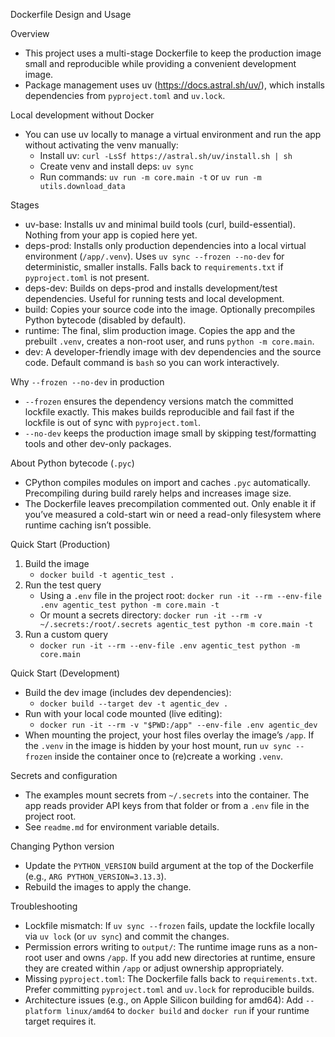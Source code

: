 Dockerfile Design and Usage

Overview
- This project uses a multi-stage Dockerfile to keep the production image small and reproducible while providing a convenient development image.
- Package management uses uv (https://docs.astral.sh/uv/), which installs dependencies from `pyproject.toml` and `uv.lock`.

Local development without Docker
- You can use uv locally to manage a virtual environment and run the app without activating the venv manually:
  - Install uv: `curl -LsSf https://astral.sh/uv/install.sh | sh`
  - Create venv and install deps: `uv sync`
  - Run commands: `uv run -m core.main -t` or `uv run -m utils.download_data`

Stages
- uv-base: Installs uv and minimal build tools (curl, build-essential). Nothing from your app is copied here yet.
- deps-prod: Installs only production dependencies into a local virtual environment (`/app/.venv`). Uses `uv sync --frozen --no-dev` for deterministic, smaller installs. Falls back to `requirements.txt` if `pyproject.toml` is not present.
- deps-dev: Builds on deps-prod and installs development/test dependencies. Useful for running tests and local development.
- build: Copies your source code into the image. Optionally precompiles Python bytecode (disabled by default).
- runtime: The final, slim production image. Copies the app and the prebuilt `.venv`, creates a non-root user, and runs `python -m core.main`.
- dev: A developer-friendly image with dev dependencies and the source code. Default command is `bash` so you can work interactively.

Why `--frozen --no-dev` in production
- `--frozen` ensures the dependency versions match the committed lockfile exactly. This makes builds reproducible and fail fast if the lockfile is out of sync with `pyproject.toml`.
- `--no-dev` keeps the production image small by skipping test/formatting tools and other dev-only packages.

About Python bytecode (`.pyc`)
- CPython compiles modules on import and caches `.pyc` automatically. Precompiling during build rarely helps and increases image size.
- The Dockerfile leaves precompilation commented out. Only enable it if you’ve measured a cold-start win or need a read-only filesystem where runtime caching isn’t possible.

Quick Start (Production)
1) Build the image
   - `docker build -t agentic_test .`
2) Run the test query
   - Using a `.env` file in the project root: `docker run -it --rm --env-file .env agentic_test python -m core.main -t`
   - Or mount a secrets directory: `docker run -it --rm -v ~/.secrets:/root/.secrets agentic_test python -m core.main -t`
3) Run a custom query
   - `docker run -it --rm --env-file .env agentic_test python -m core.main`

Quick Start (Development)
- Build the dev image (includes dev dependencies):
  - `docker build --target dev -t agentic_dev .`
- Run with your local code mounted (live editing):
  - `docker run -it --rm -v "$PWD:/app" --env-file .env agentic_dev`
- When mounting the project, your host files overlay the image’s `/app`. If the `.venv` in the image is hidden by your host mount, run `uv sync --frozen` inside the container once to (re)create a working `.venv`.

Secrets and configuration
- The examples mount secrets from `~/.secrets` into the container. The app reads provider API keys from that folder or from a `.env` file in the project root.
- See `readme.md` for environment variable details.

Changing Python version
- Update the `PYTHON_VERSION` build argument at the top of the Dockerfile (e.g., `ARG PYTHON_VERSION=3.13.3`).
- Rebuild the images to apply the change.

Troubleshooting
- Lockfile mismatch: If `uv sync --frozen` fails, update the lockfile locally via `uv lock` (or `uv sync`) and commit the changes.
- Permission errors writing to `output/`: The runtime image runs as a non-root user and owns `/app`. If you add new directories at runtime, ensure they are created within `/app` or adjust ownership appropriately.
- Missing `pyproject.toml`: The Dockerfile falls back to `requirements.txt`. Prefer committing `pyproject.toml` and `uv.lock` for reproducible builds.
- Architecture issues (e.g., on Apple Silicon building for amd64): Add `--platform linux/amd64` to `docker build` and `docker run` if your runtime target requires it.
